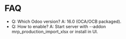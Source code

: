 # FAQ

- Q: Which Odoo version? A: 16.0 (OCA/OCB packaged).
- Q: How to enable? A: Start server with --addon mrp_production_import_xlsx or install in UI.
